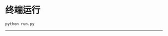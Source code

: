 # 终端运行

```shell
python run.py
```
*****************************************************************************************************************************************************************************************************************************************************************************************************************************************************************************************************************************************************************************************